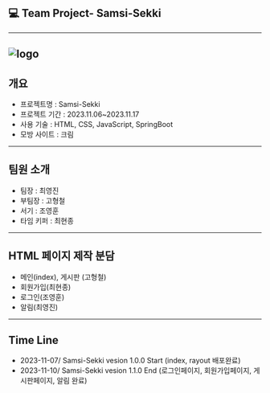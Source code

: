 ## :computer: Team Project- Samsi-Sekki
---
![logo](https://github.com/samsi-sekki/Samsi_Sekki/assets/141594374/a4d8e5a8-a289-41ae-ad8a-5403adc0f303)
---
## 개요
- 프로젝트명 : Samsi-Sekki
- 프로젝트 기간 : 2023.11.06~2023.11.17
- 사용 기술 : HTML, CSS, JavaScript, SpringBoot
- 모방 사이트 : 크림
---
## 팀원 소개
- 팀장 : 최영진
- 부팀장 : 고형철
- 서기 : 조영훈
- 타임 키퍼 : 최현종
---
## HTML 페이지 제작 분담
- 메인(index), 게시판 (고형철)
- 회원가입(최현종)
- 로그인(조영훈)
- 알림(최영진)
---
## Time Line
- 2023-11-07/ Samsi-Sekki vesion 1.0.0 Start (index, rayout 배포완료)
- 2023-11-10/ Samsi-Sekki vesion 1.1.0 End (로그인페이지, 회원가입페이지, 게시판페이지, 알림 완료)
